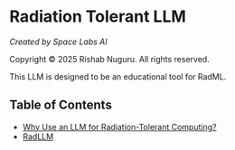 # Radiation Tolerant LLM

*Created by Space Labs AI*

Copyright © 2025 Rishab Nuguru. All rights reserved.

This LLM is designed to be an educational tool for RadML. 

## Table of Contents

- [Why Use an LLM for Radiation-Tolerant Computing?](FAQ/RadiationTolerantLLM.md)
- [RadLLM](FAQ/DomainSpecificLargeLanguageModel.md)